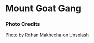 # Mount Goat Gang


### Photo Credits
[Photo by Rohan Makhecha on Unsplash](https://unsplash.com/photos/Z36X1X9Ux_s)
